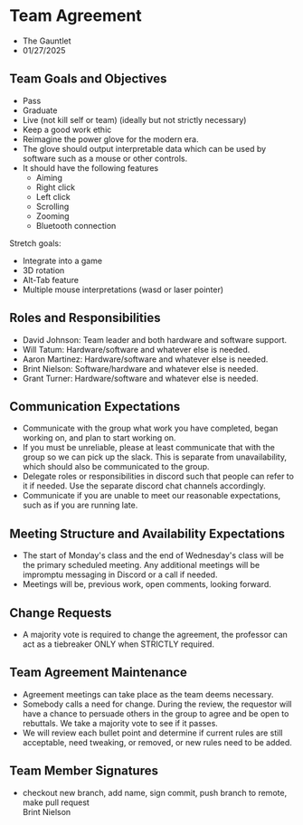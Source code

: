 # Team Agreement
* The Gauntlet
* 01/27/2025

## Team Goals and Objectives
* Pass
* Graduate
* Live (not kill self or team) (ideally but not strictly necessary)
* Keep a good work ethic
* Reimagine the power glove for the modern era.
* The glove should output interpretable data which can be used by software such as a mouse or other controls.
* It should have the following features
    * Aiming
    * Right click
    * Left click
    * Scrolling
    * Zooming
    * Bluetooth connection

Stretch goals:
* Integrate into a game
* 3D rotation
* Alt-Tab feature
* Multiple mouse interpretations (wasd or laser pointer)


[^1]: **S**pecific, **M**easurable, **A**chievable, **R**elevant, **T**imeboxed

## Roles and Responsibilities
* David Johnson: Team leader and both hardware and software support.
* Will Tatum: Hardware/software and whatever else is needed.
* Aaron Martinez: Hardware/software and whatever else is needed.
* Brint Nielson: Software/hardware and whatever else is needed.
* Grant Turner: Hardware/software and whatever else is needed.


## Communication Expectations
* Communicate with the group what work you have completed, began working on, and plan to start working on.
* If you must be unreliable, please at least communicate that with the group so we can pick up the slack. This is separate from unavailability, which should also be communicated to the group.
* Delegate roles or responsibilities in discord such that people can refer to it if needed.
Use the separate discord chat channels accordingly.
* Communicate if you are unable to meet our reasonable expectations, such as if you are running late.


## Meeting Structure and Availability Expectations
* The start of Monday's class and the end of Wednesday's class will be the primary scheduled meeting. Any additional meetings will be impromptu messaging in Discord or a call if needed.
* Meetings will be, previous work, open comments, looking forward.

## Change Requests
* A majority vote is required to change the agreement, the professor can act as a tiebreaker ONLY when STRICTLY required.
  
## Team Agreement Maintenance
* Agreement meetings can take place as the team deems necessary.
* Somebody calls a need for change. During the review, the requestor will have a chance to persuade others in the group to agree and be open to rebuttals. We take a majority vote to see if it passes.
* We will review each bullet point and determine if current rules are still acceptable, need tweaking, or removed, or new rules need to be added.


## Team Member Signatures
* checkout new branch, add name, sign commit, push branch to remote, make pull request    
Brint Nielson